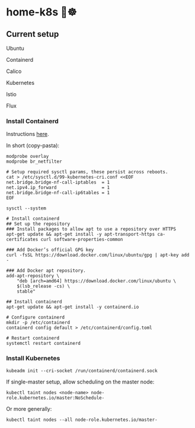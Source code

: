 # home-k8s 🏡☸

## Current setup
Ubuntu

Containerd

Calico

Kubernetes

Istio

Flux

### Install Containerd

Instructions [here](https://kubernetes.io/docs/setup/cri/#containerd).

In short (copy-pasta):
```
modprobe overlay
modprobe br_netfilter

# Setup required sysctl params, these persist across reboots.
cat > /etc/sysctl.d/99-kubernetes-cri.conf <<EOF
net.bridge.bridge-nf-call-iptables  = 1
net.ipv4.ip_forward                 = 1
net.bridge.bridge-nf-call-ip6tables = 1
EOF

sysctl --system

# Install containerd
## Set up the repository
### Install packages to allow apt to use a repository over HTTPS
apt-get update && apt-get install -y apt-transport-https ca-certificates curl software-properties-common

### Add Docker’s official GPG key
curl -fsSL https://download.docker.com/linux/ubuntu/gpg | apt-key add -

### Add Docker apt repository.
add-apt-repository \
    "deb [arch=amd64] https://download.docker.com/linux/ubuntu \
    $(lsb_release -cs) \
    stable"

## Install containerd
apt-get update && apt-get install -y containerd.io

# Configure containerd
mkdir -p /etc/containerd
containerd config default > /etc/containerd/config.toml

# Restart containerd
systemctl restart containerd
```

### Install Kubernetes

```
kubeadm init --cri-socket /run/containerd/containerd.sock
```

If single-master setup, allow scheduling on the master node:
```
kubectl taint nodes <node-name> node-role.kubernetes.io/master:NoSchedule-
```

Or more generally:
```
kubectl taint nodes --all node-role.kubernetes.io/master-
```

